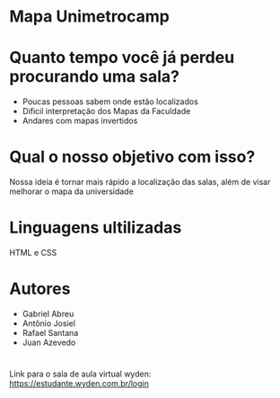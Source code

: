 # Mapa Unimetrocamp
#
# Quanto tempo você já perdeu procurando uma sala?
- Poucas pessoas sabem onde estão localizados
- Dificil interpretação dos Mapas da Faculdade
- Andares com mapas invertidos
#
# Qual o nosso objetivo com isso?
Nossa ideia é tornar mais rápido a localização das salas, além de visar melhorar o mapa da universidade
#
# Linguagens ultilizadas
HTML e CSS

# Autores 
- Gabriel Abreu 
- Antônio Josiel 
- Rafael Santana 
- Juan Azevedo
#
Link para o sala de aula virtual wyden: https://estudante.wyden.com.br/login
